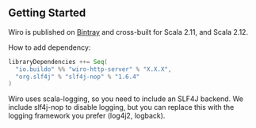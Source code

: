 ## Getting Started

Wiro is published on [Bintray](https://bintray.com/buildo/maven/wiro-http-server) and cross-built for Scala 2.11, and Scala 2.12.

How to add dependency:

```scala
libraryDependencies ++= Seq(
  "io.buildo" %% "wiro-http-server" % "X.X.X",
  "org.slf4j" % "slf4j-nop" % "1.6.4"
)
```


Wiro uses scala-logging, so you need to include an SLF4J backend. We include slf4j-nop to disable logging, but you can replace this with the logging framework you prefer (log4j2, logback).
